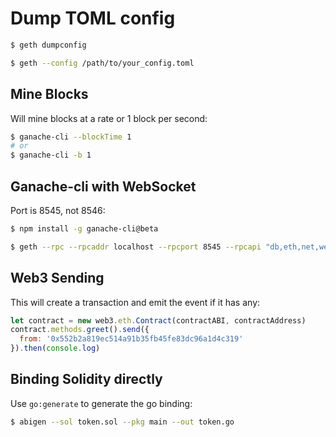 # Dump TOML config

```bash
$ geth dumpconfig

$ geth --config /path/to/your_config.toml
```

## Mine Blocks

Will mine blocks at a rate or 1 block per second:

```bash
$ ganache-cli --blockTime 1
# or
$ ganache-cli -b 1
```

## Ganache-cli with WebSocket

Port is 8545, not 8546:

```bash
$ npm install -g ganache-cli@beta
```

```bash
$ geth --rpc --rpcaddr localhost --rpcport 8545 --rpcapi "db,eth,net,web3" --rpccorsdomain "http://localhost:3000" --rinkeby --ws --wsaddr localhost --wsport 8546 --wsorigins * --nodiscover
```

## Web3 Sending

This will create a transaction and emit the event if it has any:

```js
let contract = new web3.eth.Contract(contractABI, contractAddress)
contract.methods.greet().send({
  from: '0x552b2a819ec514a91b35fb45fe83dc96a1d4c319'
}).then(console.log)
```

## Binding Solidity directly

Use `go:generate` to generate the go binding:

```bash
$ abigen --sol token.sol --pkg main --out token.go
```
